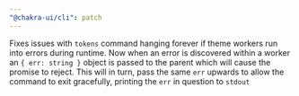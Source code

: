 ```yaml
---
"@chakra-ui/cli": patch
---
```


Fixes issues with `tokens` command hanging forever if theme workers run into
errors during runtime. Now when an error is discovered within a worker an
`{ err: string }` object is passed to the parent which will cause the promise to
reject. This will in turn, pass the same `err` upwards to allow the command to
exit gracefully, printing the `err` in question to `stdout`
